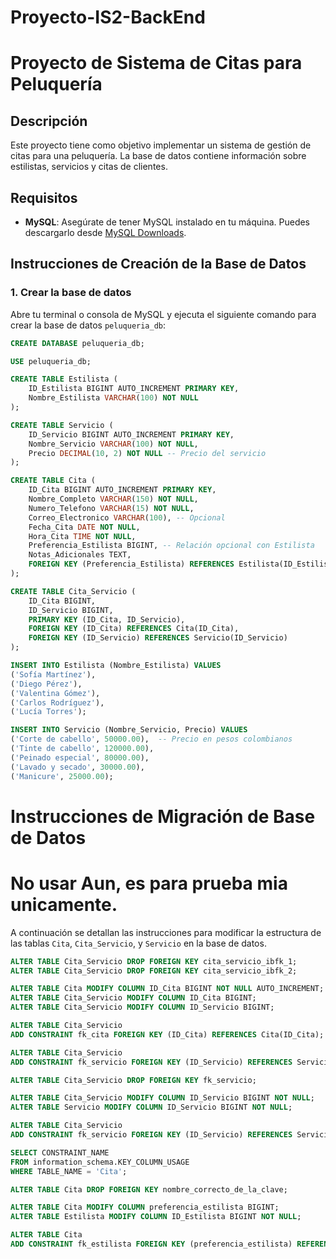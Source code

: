 # Proyecto-IS2-BackEnd

# Proyecto de Sistema de Citas para Peluquería

## Descripción

Este proyecto tiene como objetivo implementar un sistema de gestión de citas para una peluquería. La base de datos contiene información sobre estilistas, servicios y citas de clientes.

## Requisitos

- **MySQL**: Asegúrate de tener MySQL instalado en tu máquina. Puedes descargarlo desde [MySQL Downloads](https://dev.mysql.com/downloads/mysql/).

## Instrucciones de Creación de la Base de Datos

### 1. Crear la base de datos

Abre tu terminal o consola de MySQL y ejecuta el siguiente comando para crear la base de datos `peluqueria_db`:

```sql
CREATE DATABASE peluqueria_db;

USE peluqueria_db;

CREATE TABLE Estilista (
    ID_Estilista BIGINT AUTO_INCREMENT PRIMARY KEY,
    Nombre_Estilista VARCHAR(100) NOT NULL
);

CREATE TABLE Servicio (
    ID_Servicio BIGINT AUTO_INCREMENT PRIMARY KEY,
    Nombre_Servicio VARCHAR(100) NOT NULL,
    Precio DECIMAL(10, 2) NOT NULL -- Precio del servicio
);

CREATE TABLE Cita (
    ID_Cita BIGINT AUTO_INCREMENT PRIMARY KEY,
    Nombre_Completo VARCHAR(150) NOT NULL,
    Numero_Telefono VARCHAR(15) NOT NULL,
    Correo_Electronico VARCHAR(100), -- Opcional
    Fecha_Cita DATE NOT NULL,
    Hora_Cita TIME NOT NULL,
    Preferencia_Estilista BIGINT, -- Relación opcional con Estilista
    Notas_Adicionales TEXT,
    FOREIGN KEY (Preferencia_Estilista) REFERENCES Estilista(ID_Estilista)
);

CREATE TABLE Cita_Servicio (
    ID_Cita BIGINT,
    ID_Servicio BIGINT,
    PRIMARY KEY (ID_Cita, ID_Servicio),
    FOREIGN KEY (ID_Cita) REFERENCES Cita(ID_Cita),
    FOREIGN KEY (ID_Servicio) REFERENCES Servicio(ID_Servicio)
);

INSERT INTO Estilista (Nombre_Estilista) VALUES
('Sofía Martínez'),
('Diego Pérez'),
('Valentina Gómez'),
('Carlos Rodríguez'),
('Lucía Torres');

INSERT INTO Servicio (Nombre_Servicio, Precio) VALUES
('Corte de cabello', 50000.00),  -- Precio en pesos colombianos
('Tinte de cabello', 120000.00),
('Peinado especial', 80000.00),
('Lavado y secado', 30000.00),
('Manicure', 25000.00);

```

# Instrucciones de Migración de Base de Datos

# No usar Aun, es para prueba mia unicamente.

A continuación se detallan las instrucciones para modificar la estructura de las tablas `Cita`, `Cita_Servicio`, y `Servicio` en la base de datos.

```sql
ALTER TABLE Cita_Servicio DROP FOREIGN KEY cita_servicio_ibfk_1;
ALTER TABLE Cita_Servicio DROP FOREIGN KEY cita_servicio_ibfk_2;

ALTER TABLE Cita MODIFY COLUMN ID_Cita BIGINT NOT NULL AUTO_INCREMENT;
ALTER TABLE Cita_Servicio MODIFY COLUMN ID_Cita BIGINT;
ALTER TABLE Cita_Servicio MODIFY COLUMN ID_Servicio BIGINT;

ALTER TABLE Cita_Servicio
ADD CONSTRAINT fk_cita FOREIGN KEY (ID_Cita) REFERENCES Cita(ID_Cita);

ALTER TABLE Cita_Servicio
ADD CONSTRAINT fk_servicio FOREIGN KEY (ID_Servicio) REFERENCES Servicio(ID_Servicio);

ALTER TABLE Cita_Servicio DROP FOREIGN KEY fk_servicio;

ALTER TABLE Cita_Servicio MODIFY COLUMN ID_Servicio BIGINT NOT NULL;
ALTER TABLE Servicio MODIFY COLUMN ID_Servicio BIGINT NOT NULL;

ALTER TABLE Cita_Servicio
ADD CONSTRAINT fk_servicio FOREIGN KEY (ID_Servicio) REFERENCES Servicio(ID_Servicio);

SELECT CONSTRAINT_NAME
FROM information_schema.KEY_COLUMN_USAGE
WHERE TABLE_NAME = 'Cita';

ALTER TABLE Cita DROP FOREIGN KEY nombre_correcto_de_la_clave;

ALTER TABLE Cita MODIFY COLUMN preferencia_estilista BIGINT;
ALTER TABLE Estilista MODIFY COLUMN ID_Estilista BIGINT NOT NULL;

ALTER TABLE Cita
ADD CONSTRAINT fk_estilista FOREIGN KEY (preferencia_estilista) REFERENCES Estilista(ID_Estilista);
